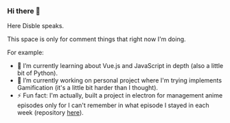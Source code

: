 ### Hi there 👋

Here Disble speaks.

This space is only for comment things that right now I'm doing.

For example:

- 🌱 I’m currently learning about Vue.js and JavaScript in depth (also a little bit of Python).
- 🔭 I’m currently working on personal project where I'm trying implements Gamification (it's a little bit harder than I thought).
- ⚡ Fun fact: I'm actually, built a project in electron for management anime episodes only for I can't remember in what episode I stayed in each week (repository [here](https://github.com/Disble/automatizar-tareas)).

<!--
**Disble/Disble** is a ✨ _special_ ✨ repository because its `README.md` (this file) appears on your GitHub profile.

Here are some ideas to get you started:

- 🔭 I’m currently working on ...
- 🌱 I’m currently learning ...
- 👯 I’m looking to collaborate on ...
- 🤔 I’m looking for help with ...
- 💬 Ask me about ...
- 📫 How to reach me: ...
- 😄 Pronouns: ...
- ⚡ Fun fact: ...
-->
